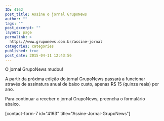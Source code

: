 ```yaml
---
ID: 4162
post_title: Assine o jornal GrupoNews
author: ""
tags: ""
post_excerpt: ""
layout: page
permalink: >
  https://www.gruponews.com.br/assine-jornal
categories: categories
published: true
post_date: 2015-04-11 12:43:56
---
```

O jornal GrupoNews mudou!

A partir da próxima edição do jornal GrupoNews passará a funcionar através de assinatura anual de baixo custo, apenas R$ 15 (quinze reais) por ano.

Para continuar a receber o jornal GrupoNews, preencha o formulário abaixo.

[contact-form-7 id="4163" title="Assine-Jornal-GrupoNews"]